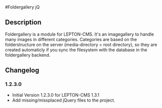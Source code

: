 #Foldergallery jQ
## Description
Foldergallery is a module for LEPTON-CMS. It's an imagegallery to handle many images
in different categories. Categories are based on the folderstructure on the server (media-directory = root directory), so they are created
automaticly if you sync the filesystem with the database in the foldergallery backend.

## Changelog

### 1.2.3.0
+ Initial Version 1.2.3.0 for LEPTON-CMS 1.3.1
+ Add missing/missplaced jQuery files to the project.